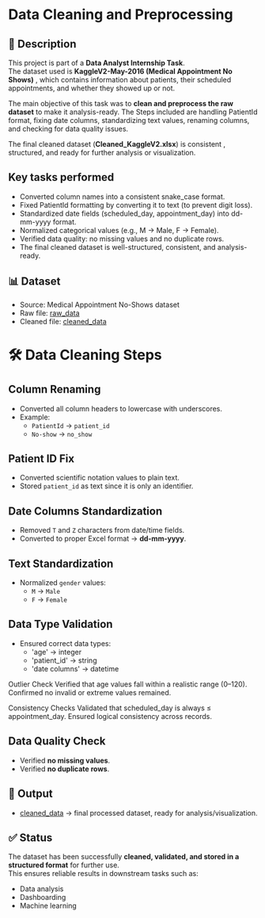 # Data Cleaning and Preprocessing

## 📌 Description  

This project is part of a **Data Analyst Internship Task**.  
The dataset used is **KaggleV2-May-2016 (Medical Appointment No Shows)**  , which contains information about patients, their scheduled appointments, and whether they showed up or not.  

The main objective of this task was to **clean and preprocess the raw dataset** to make it analysis-ready. The Steps included are handling PatientId format, fixing date columns, standardizing text values, renaming columns, and checking for data quality issues.  

The final cleaned dataset (**Cleaned_KaggleV2.xlsx**)  is consistent , structured, and ready for further analysis or visualization.

## Key tasks performed

- Converted column names into a consistent snake_case format.
- Fixed PatientId formatting by converting it to text (to prevent digit loss).
- Standardized date fields (scheduled_day, appointment_day) into dd-mm-yyyy format.
- Normalized categorical values (e.g., M → Male, F → Female).
- Verified data quality: no missing values and no duplicate rows.
- The final cleaned dataset is well-structured, consistent, and analysis-ready.

## 📊 Dataset

- Source: Medical Appointment No-Shows dataset
- Raw file: <a href="https://github.com/sabaribala2004-dataanalyst/Data-Cleaning-and-Preprocessing/blob/main/KaggleV2-May-2016.csv">raw_data</a>
- Cleaned file: <a href="https://github.com/sabaribala2004-dataanalyst/Data-Cleaning-and-Preprocessing/blob/main/Cleaned_KaggleV2.xlsx">cleaned_data</a>

# 🛠️ Data Cleaning Steps

## Column Renaming
- Converted all column headers to lowercase with underscores.  
- Example:  
  - `PatientId` → `patient_id`  
  - `No-show` → `no_show`

## Patient ID Fix
- Converted scientific notation values to plain text.  
- Stored `patient_id` as text since it is only an identifier.

## Date Columns Standardization
- Removed `T` and `Z` characters from date/time fields.  
- Converted to proper Excel format → **dd-mm-yyyy**.

## Text Standardization
- Normalized `gender` values:  
  - `M` → `Male`  
  - `F` → `Female`
 
## Data Type Validation
- Ensured correct data types:
  - 'age' → integer
  - 'patient_id' → string
  - 'date columns' → datetime

Outlier Check
Verified that age values fall within a realistic range (0–120).
Confirmed no invalid or extreme values remained.

Consistency Checks
Validated that scheduled_day is always ≤ appointment_day.
Ensured logical consistency across records.

## Data Quality Check
- Verified **no missing values**.  
- Verified **no duplicate rows**.

## 📂 Output
- <a href="https://github.com/sabaribala2004-dataanalyst/Data-Cleaning-and-Preprocessing/blob/main/Cleaned_KaggleV2.xlsx">cleaned_data</a> → final processed dataset, ready for analysis/visualization.  


## ✅ Status
The dataset has been successfully **cleaned, validated, and stored in a structured format** for further use.  
This ensures reliable results in downstream tasks such as:  
- Data analysis  
- Dashboarding  
- Machine learning  
